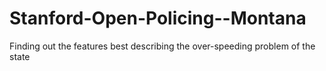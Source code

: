 # Stanford-Open-Policing--Montana
Finding out the features best describing the over-speeding problem of the state
